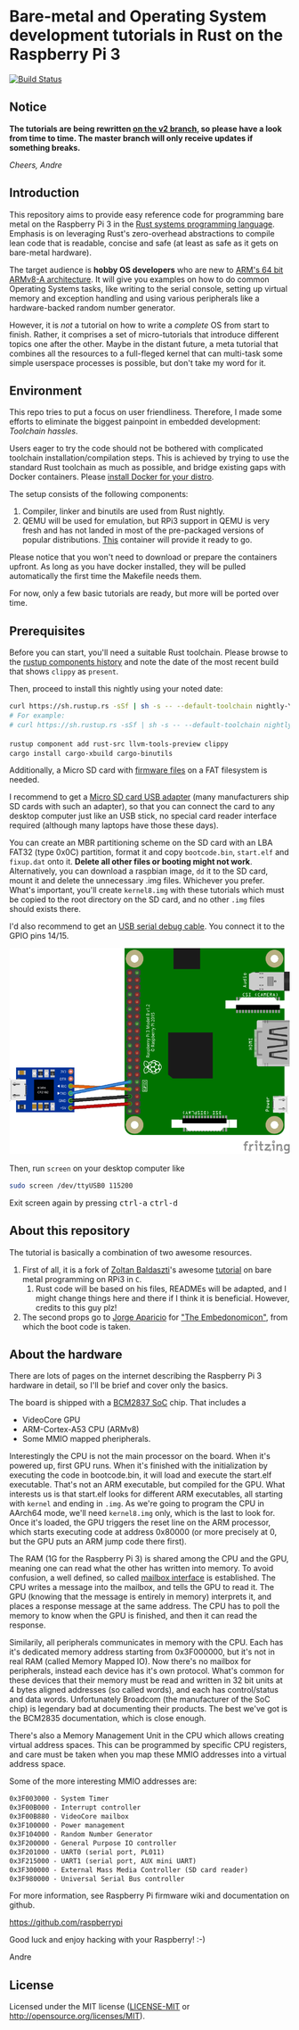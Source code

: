 # Bare-metal and Operating System development tutorials in Rust on the Raspberry Pi 3

[![Build Status](https://travis-ci.org/rust-embedded/rust-raspi3-OS-tutorials.svg?branch=master)](https://travis-ci.org/rust-embedded/rust-raspi3-OS-tutorials)

## Notice

**The tutorials are being rewritten [on the v2 branch](https://github.com/rust-embedded/rust-raspi3-OS-tutorials/tree/rewrite_for_v2), so please have a look from time to time. The master branch will only receive updates if something breaks.**

_Cheers,
Andre_

## Introduction

This repository aims to provide easy reference code for programming bare metal
on the Raspberry Pi 3 in the [Rust systems programming language]. Emphasis is on
leveraging Rust's zero-overhead abstractions to compile lean code that is
readable, concise and safe (at least as safe as it gets on bare-metal hardware).

[Rust systems programming language]: https://www.rust-lang.org

The target audience is **hobby OS developers** who are new to [ARM's 64 bit ARMv8-A
architecture](https://developer.arm.com/products/architecture/cpu-architecture/a-profile/docs).
It will give you examples on how to do common Operating Systems tasks, like writing
to the serial console, setting up virtual memory and exception handling and using
various peripherals like a hardware-backed random number generator.

However, it is *not* a tutorial on how to write a _complete_ OS from start to finish.
Rather, it comprises a set of micro-tutorials that introduce different topics one
after the other. Maybe in the distant future, a meta tutorial that
combines all the resources to a full-fleged kernel that can multi-task some simple
userspace processes is possible, but don't take my word for it.

## Environment

This repo tries to put a focus on user friendliness. Therefore, I made some
efforts to eliminate the biggest painpoint in embedded development: _Toolchain
hassles_.

Users eager to try the code should not be bothered with complicated toolchain
installation/compilation steps. This is achieved by trying to use the standard
Rust toolchain as much as possible, and bridge existing gaps with Docker
containers. Please [install Docker for your distro].

The setup consists of the following components:
1. Compiler, linker and binutils are used from Rust nightly.
2. QEMU will be used for emulation, but RPi3 support in QEMU is very fresh and has not landed in most of the pre-packaged versions of popular distributions. [This] container will provide it ready to go.

Please notice that you won't need to download or prepare the containers
upfront. As long as you have docker installed, they will be pulled automatically
the first time the Makefile needs them.

[install Docker for your distro]: https://www.docker.com/community-edition#/download
[This]: https://github.com/andre-richter/docker-raspi3-qemu

For now, only a few basic tutorials are ready, but more will be ported over
time.

## Prerequisites

Before you can start, you'll need a suitable Rust toolchain.
Please browse to the [rustup components history] and note the date of the most recent
build that shows `clippy` as `present`.

[rustup components history]: https://rust-lang.github.io/rustup-components-history/


Then, proceed to install this nightly using your noted date:
```bash
curl https://sh.rustup.rs -sSf | sh -s -- --default-toolchain nightly-YOUR_DATE_HERE
# For example:
# curl https://sh.rustup.rs -sSf | sh -s -- --default-toolchain nightly-2019-09-05

rustup component add rust-src llvm-tools-preview clippy
cargo install cargo-xbuild cargo-binutils
```

Additionally, a Micro SD card with [firmware
files](https://github.com/raspberrypi/firmware/tree/master/boot) on a FAT
filesystem is needed.

I recommend to get a [Micro SD card USB
adapter](http://media.kingston.com/images/products/prodReader-FCR-MRG2-img.jpg)
(many manufacturers ship SD cards with such an adapter), so that you can connect
the card to any desktop computer just like an USB stick, no special card reader
interface required (although many laptops have those these days).

You can create an MBR partitioning scheme on the SD card with an LBA FAT32 (type
0x0C) partition, format it and copy `bootcode.bin`, `start.elf` and `fixup.dat`
onto it. **Delete all other files or booting might not work**. Alternatively,
you can download a raspbian image, `dd` it to the SD card, mount it and delete
the unnecessary .img files. Whichever you prefer. What's important, you'll
create `kernel8.img` with these tutorials which must be copied to the root
directory on the SD card, and no other `.img` files should exists there.

I'd also recommend to get an [USB serial debug
cable](https://www.adafruit.com/product/954). You connect it to the GPIO pins
14/15.

![UART wiring diagram](doc/wiring.png)

Then, run `screen` on your desktop computer like

```bash
sudo screen /dev/ttyUSB0 115200
```

Exit screen again by pressing <kbd>ctrl-a</kbd> <kbd>ctrl-d</kbd>

## About this repository

The tutorial is basically a combination of two awesome resources.
  1. First of all, it is a fork of [Zoltan Baldaszti]'s awesome [tutorial] on bare metal programming on RPi3 in `C`.
     1. Rust code will be based on his files, READMEs will be adapted, and I might change things here and there if I think it is beneficial. However, credits to this guy plz!
  2. The second props go to [Jorge Aparicio] for ["The Embedonomicon"], from which the boot code is taken.

[Zoltan Baldaszti]: https://github.com/bztsrc
[tutorial]: https://github.com/bztsrc/raspi3-tutorial
[Jorge Aparicio]: https://github.com/japaric
["The Embedonomicon"]: https://rust-embedded.github.io/embedonomicon/

## About the hardware

There are lots of pages on the internet describing the Raspberry Pi 3 hardware
in detail, so I'll be brief and cover only the basics.

The board is shipped with a [BCM2837
SoC](https://github.com/raspberrypi/documentation/tree/master/hardware/raspberrypi/bcm2837)
chip. That includes a

 - VideoCore GPU
 - ARM-Cortex-A53 CPU (ARMv8)
 - Some MMIO mapped pheripherals.

Interestingly the CPU is not the main processor on the board. When it's powered
up, first GPU runs. When it's finished with the initialization by executing the
code in bootcode.bin, it will load and execute the start.elf executable.  That's
not an ARM executable, but compiled for the GPU. What interests us is that
start.elf looks for different ARM executables, all starting with `kernel` and
ending in `.img`. As we're going to program the CPU in AArch64 mode, we'll need
`kernel8.img` only, which is the last to look for. Once it's loaded, the GPU
triggers the reset line on the ARM processor, which starts executing code at
address 0x80000 (or more precisely at 0, but the GPU puts an ARM jump code there
first).

The RAM (1G for the Raspberry Pi 3) is shared among the CPU and the GPU, meaning
one can read what the other has written into memory. To avoid confusion, a well
defined, so called [mailbox
interface](https://github.com/raspberrypi/firmware/wiki/Mailboxes) is
established. The CPU writes a message into the mailbox, and tells the GPU to
read it. The GPU (knowing that the message is entirely in memory) interprets it,
and places a response message at the same address. The CPU has to poll the
memory to know when the GPU is finished, and then it can read the response.

Similarily, all peripherals communicates in memory with the CPU. Each has it's
dedicated memory address starting from 0x3F000000, but it's not in real RAM
(called Memory Mapped IO). Now there's no mailbox for peripherals, instead each
device has it's own protocol. What's common for these devices that their memory
must be read and written in 32 bit units at 4 bytes aligned addresses (so called
words), and each has control/status and data words. Unfortunately Broadcom (the
manufacturer of the SoC chip) is legendary bad at documenting their
products. The best we've got is the BCM2835 documentation, which is close
enough.

There's also a Memory Management Unit in the CPU which allows creating virtual
address spaces. This can be programmed by specific CPU registers, and care must
be taken when you map these MMIO addresses into a virtual address space.

Some of the more interesting MMIO addresses are:
```
0x3F003000 - System Timer
0x3F00B000 - Interrupt controller
0x3F00B880 - VideoCore mailbox
0x3F100000 - Power management
0x3F104000 - Random Number Generator
0x3F200000 - General Purpose IO controller
0x3F201000 - UART0 (serial port, PL011)
0x3F215000 - UART1 (serial port, AUX mini UART)
0x3F300000 - External Mass Media Controller (SD card reader)
0x3F980000 - Universal Serial Bus controller
```
For more information, see Raspberry Pi firmware wiki and documentation on github.

https://github.com/raspberrypi

Good luck and enjoy hacking with your Raspberry! :-)

Andre

## License

Licensed under the MIT license ([LICENSE-MIT](LICENSE) or http://opensource.org/licenses/MIT).
